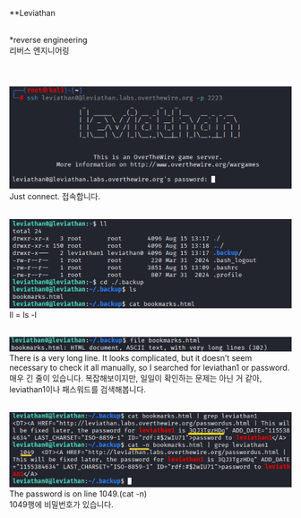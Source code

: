 **Leviathan 

<br>
*reverse engineering<br>
리버스 엔지니어링
<br>
<br>
<br>


![image break](/Pictur/Level1/levia1.png) <br>
Just connect. 접속합니다.
<br>
<br>


![image break](/Pictur/Level1/levia2.png) <br>
ll = ls -l
<br>
<br>

![image break](/Pictur/Level1/levia3.png) <br>
There is a very long line. It looks complicated, but it doesn’t seem necessary to check it all manually, so I searched for leviathan1 or password.<br>
매우 긴 줄이 있습니다. 복잡해보이지만, 일일이 확인하는 문제는 아닌 거 같아, leviathan1이나 패스워드를 검색해봅니다.
<br>
<br>

![image break](/Pictur/Level1/levia4.png) <br>
The password is on line 1049.(cat -n)<br>
1049행에 비밀번호가 있습니다. 
